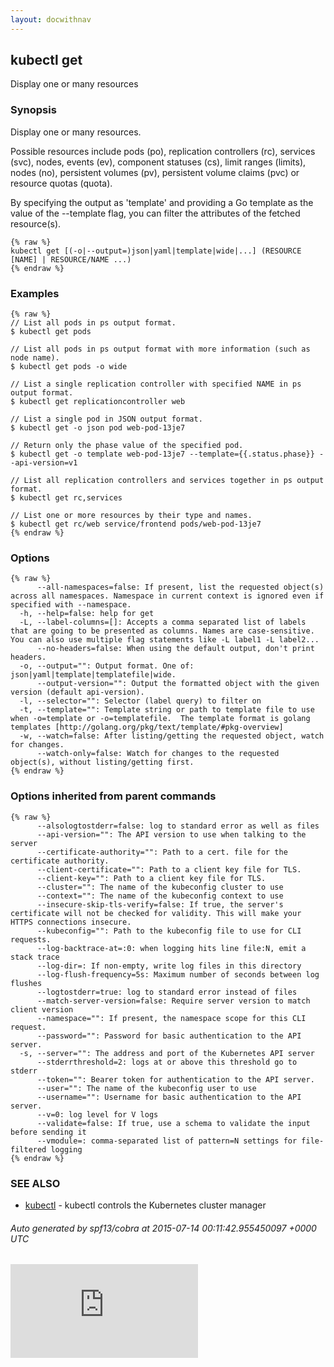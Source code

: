 ```yaml
---
layout: docwithnav
---
```

<!-- BEGIN MUNGE: UNVERSIONED_WARNING -->


<!-- END MUNGE: UNVERSIONED_WARNING -->

## kubectl get

Display one or many resources

### Synopsis


Display one or many resources.

Possible resources include pods (po), replication controllers (rc), services
(svc), nodes, events (ev), component statuses (cs), limit ranges (limits),
nodes (no), persistent volumes (pv), persistent volume claims (pvc)
or resource quotas (quota).

By specifying the output as 'template' and providing a Go template as the value
of the --template flag, you can filter the attributes of the fetched resource(s).

```
{% raw %}
kubectl get [(-o|--output=)json|yaml|template|wide|...] (RESOURCE [NAME] | RESOURCE/NAME ...)
{% endraw %}
```

### Examples

```
{% raw %}
// List all pods in ps output format.
$ kubectl get pods

// List all pods in ps output format with more information (such as node name).
$ kubectl get pods -o wide

// List a single replication controller with specified NAME in ps output format.
$ kubectl get replicationcontroller web

// List a single pod in JSON output format.
$ kubectl get -o json pod web-pod-13je7

// Return only the phase value of the specified pod.
$ kubectl get -o template web-pod-13je7 --template={{.status.phase}} --api-version=v1

// List all replication controllers and services together in ps output format.
$ kubectl get rc,services

// List one or more resources by their type and names.
$ kubectl get rc/web service/frontend pods/web-pod-13je7
{% endraw %}
```

### Options

```
{% raw %}
      --all-namespaces=false: If present, list the requested object(s) across all namespaces. Namespace in current context is ignored even if specified with --namespace.
  -h, --help=false: help for get
  -L, --label-columns=[]: Accepts a comma separated list of labels that are going to be presented as columns. Names are case-sensitive. You can also use multiple flag statements like -L label1 -L label2...
      --no-headers=false: When using the default output, don't print headers.
  -o, --output="": Output format. One of: json|yaml|template|templatefile|wide.
      --output-version="": Output the formatted object with the given version (default api-version).
  -l, --selector="": Selector (label query) to filter on
  -t, --template="": Template string or path to template file to use when -o=template or -o=templatefile.  The template format is golang templates [http://golang.org/pkg/text/template/#pkg-overview]
  -w, --watch=false: After listing/getting the requested object, watch for changes.
      --watch-only=false: Watch for changes to the requested object(s), without listing/getting first.
{% endraw %}
```

### Options inherited from parent commands

```
{% raw %}
      --alsologtostderr=false: log to standard error as well as files
      --api-version="": The API version to use when talking to the server
      --certificate-authority="": Path to a cert. file for the certificate authority.
      --client-certificate="": Path to a client key file for TLS.
      --client-key="": Path to a client key file for TLS.
      --cluster="": The name of the kubeconfig cluster to use
      --context="": The name of the kubeconfig context to use
      --insecure-skip-tls-verify=false: If true, the server's certificate will not be checked for validity. This will make your HTTPS connections insecure.
      --kubeconfig="": Path to the kubeconfig file to use for CLI requests.
      --log-backtrace-at=:0: when logging hits line file:N, emit a stack trace
      --log-dir=: If non-empty, write log files in this directory
      --log-flush-frequency=5s: Maximum number of seconds between log flushes
      --logtostderr=true: log to standard error instead of files
      --match-server-version=false: Require server version to match client version
      --namespace="": If present, the namespace scope for this CLI request.
      --password="": Password for basic authentication to the API server.
  -s, --server="": The address and port of the Kubernetes API server
      --stderrthreshold=2: logs at or above this threshold go to stderr
      --token="": Bearer token for authentication to the API server.
      --user="": The name of the kubeconfig user to use
      --username="": Username for basic authentication to the API server.
      --v=0: log level for V logs
      --validate=false: If true, use a schema to validate the input before sending it
      --vmodule=: comma-separated list of pattern=N settings for file-filtered logging
{% endraw %}
```

### SEE ALSO

* [kubectl](kubectl.html)	 - kubectl controls the Kubernetes cluster manager

###### Auto generated by spf13/cobra at 2015-07-14 00:11:42.955450097 +0000 UTC


<!-- BEGIN MUNGE: GENERATED_ANALYTICS -->
[![Analytics](https://kubernetes-site.appspot.com/UA-36037335-10/GitHub/docs/user-guide/kubectl/kubectl_get.md?pixel)]()
<!-- END MUNGE: GENERATED_ANALYTICS -->

